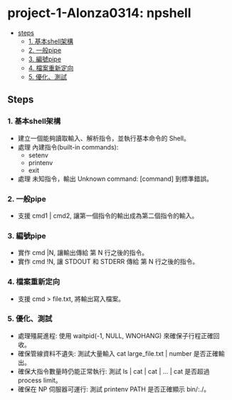 # project-1-Alonza0314: npshell

- [steps](#steps)
  - [1. 基本shell架構](#1-基本shell架構)
  - [2. 一般pipe](#2-一般pipe)
  - [3. 編號pipe](#3-編號pipe)
  - [4. 檔案重新定向](#4-檔案重新定向)
  - [5. 優化、測試](#5-優化測試)

## Steps

### 1. 基本shell架構

- 建立一個能夠讀取輸入、解析指令，並執行基本命令的 Shell。
- 處理 內建指令(built-in commands):
  - setenv
  - printenv
  - exit
- 處理 未知指令，輸出 Unknown command: [command] 到標準錯誤。

### 2. 一般pipe

- 支援 cmd1 | cmd2, 讓第一個指令的輸出成為第二個指令的輸入。

### 3. 編號pipe

- 實作 cmd |N, 讓輸出傳給 第 N 行之後的指令。
- 實作 cmd !N, 讓 STDOUT 和 STDERR 傳給 第 N 行之後的指令。

### 4. 檔案重新定向

- 支援 cmd > file.txt, 將輸出寫入檔案。

### 5. 優化、測試

- 處理殭屍進程: 使用 waitpid(-1, NULL, WNOHANG) 來確保子行程正確回收。
- 確保管線資料不遺失: 測試大量輸入 cat large_file.txt | number 是否正確輸出。
- 確保大指令數量時仍能正常執行: 測試 ls | cat | cat | ... | cat 是否超過 process limit。
- 確保在 NP 伺服器可運行: 測試 printenv PATH 是否正確顯示 bin/:./。
